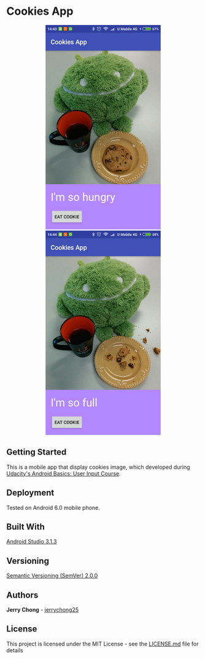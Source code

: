 # Cookies App

<p align="center">
  <img src="ScreenShotHungry.png" alt="Cookies Screenshot Hungry"
       width="300" height="533">
  <img src="ScreenShotFull.png" alt="Cookies Screenshot Full"
       width="300" height="533">
</p>

## Getting Started

This is a mobile app that display cookies image, which developed during [Udacity's Android Basics: User Input
 Course](https://www.udacity.com/course/android-basics-user-input--ud836).

## Deployment

Tested on Android 6.0 mobile phone.

## Built With

[Android Studio 3.1.3](https://developer.android.com/studio/) 

## Versioning

[Semantic Versioning (SemVer) 2.0.0](http://semver.org/)

## Authors

**Jerry Chong** - [jerrychong25](https://github.com/jerrychong25)

## License

This project is licensed under the MIT License - see the [LICENSE.md](LICENSE.md) file for details
